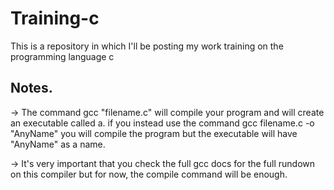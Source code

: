 # Training-c
This is a repository in which I'll be posting my work training on the programming language c



## Notes.

-> The command gcc "filename.c" will compile your program and will create an executable called a. if you instead use the command gcc filename.c -o "AnyName" you will compile the program but the executable will have "AnyName" as a name.

-> It's very important that you check the full gcc docs for the full rundown on this compiler but for now, the compile command will be enough.